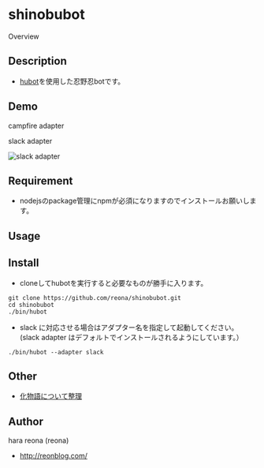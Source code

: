 shinobubot
====

Overview

## Description

- [hubot](https://github.com/github/hubot)を使用した忍野忍botです。

## Demo

campfire adapter

slack adapter

![slack adapter](http://g.recordit.co/ug93I98t3c.gif)

## Requirement

- nodejsのpackage管理にnpmが必須になりますのでインストールお願いします。

## Usage


## Install

- cloneしてhubotを実行すると必要なものが勝手に入ります。

```
git clone https://github.com/reona/shinobubot.git
cd shinobubot
./bin/hubot
```

- slack に対応させる場合はアダプター名を指定して起動してください。(slack adapter はデフォルトでインストールされるようにしています。）

```
./bin/hubot --adapter slack
```

## Other

- [化物語について整理](docs/bakemono.md)

## Author

hara reona (reona)

- http://reonblog.com/





